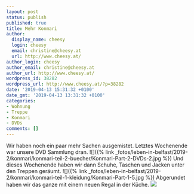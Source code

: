 ```yaml
---
layout: post
status: publish
published: true
title: Mehr Konmari
author:
  display_name: cheesy
  login: cheesy
  email: christine@cheesy.at
  url: http://www.cheesy.at/
author_login: cheesy
author_email: christine@cheesy.at
author_url: http://www.cheesy.at/
wordpress_id: 38282
wordpress_url: http://www.cheesy.at/?p=38282
date: '2019-04-13 15:31:32 +0100'
date_gmt: '2019-04-13 13:31:32 +0100'
categories:
- Wohnung
- Treppe
- Konmari
- DVDs
comments: []
---
```

Wir haben noch ein paar mehr Sachen ausgemistet. Letztes Wochenende war unsere DVD Sammlung dran.
![]({% link _fotos/leben-in-belfast/2019-2/konmari/konmari-teil-2-buecher/Konmari-Part-2-DVDs-2.jpg %})
Und dieses Wochenende haben wir dann Schuhe, Taschen und Jacken unter den Treppen geräumt.
![]({% link _fotos/leben-in-belfast/2019-2/konmari/konmari-teil-1-kleidung/Konmari-Part-1-5.jpg %})
Abgerundet haben wir das ganze mit einem neuen Regal in der Küche.
[![](http://www.cheesy.at/wp-content/uploads/Konmari-Part-3-Küche-5.jpg)](http://www.cheesy.at/fotos/leben-in-belfast/konmari/)
